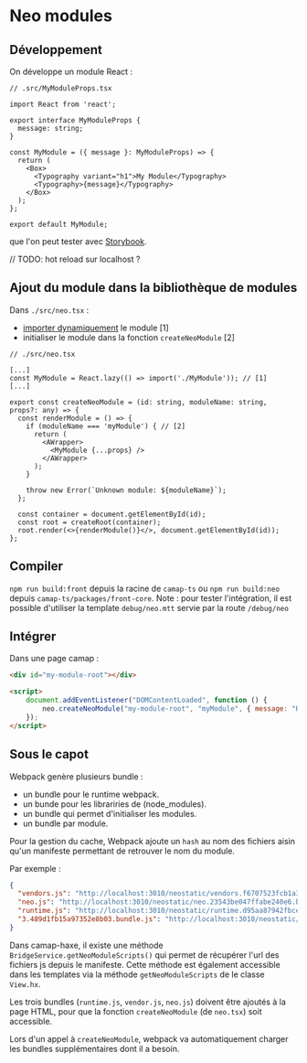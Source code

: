 # Neo modules

## Développement

On développe un module React :

```JSX
// .src/MyModuleProps.tsx

import React from 'react';

export interface MyModuleProps {
  message: string;
}

const MyModule = ({ message }: MyModuleProps) => {
  return (
    <Box>
      <Typography variant="h1">My Module</Typography>
      <Typography>{message}</Typography>
    </Box>
  );
};

export default MyModule;
```

que l'on peut tester avec [Storybook](./storybook.md).

// TODO: hot reload sur localhost ?

## Ajout du module dans la bibliothèque de modules

Dans `./src/neo.tsx` :

- [importer dynamiquement](https://fr.reactjs.org/docs/code-splitting.html) le module [1]
- initialiser le module dans la fonction `createNeoModule` [2]

```JSX
// ./src/neo.tsx

[...]
const MyModule = React.lazy(() => import('./MyModule')); // [1]
[...]

export const createNeoModule = (id: string, moduleName: string, props?: any) => {
  const renderModule = () => {
    if (moduleName === 'myModule') { // [2]
      return (
        <AWrapper>
          <MyModule {...props} />
        </AWrapper>
      );
    }

    throw new Error(`Unknown module: ${moduleName}`);
  };

  const container = document.getElementById(id);
  const root = createRoot(container);
  root.render(<>{renderModule()}</>, document.getElementById(id));
};
```

## Compiler

`npm run build:front` depuis la racine de `camap-ts` ou `npm run build:neo` depuis `camap-ts/packages/front-core`.
Note : pour tester l'intégration, il est possible d'utiliser la template `debug/neo.mtt` servie par la route `/debug/neo`

## Intégrer

Dans une page camap :

```HTML
<div id="my-module-root"></div>

<script>
    document.addEventListener("DOMContentLoaded", function () {
        neo.createNeoModule("my-module-root", "myModule", { message: "Hello world" });
    });
</script>
```

## Sous le capot

Webpack genère plusieurs bundle :

- un bundle pour le runtime webpack.
- un bunde pour les librariries de (node_modules).
- un bundle qui permet d'initialiser les modules.
- un bundle par module.

Pour la gestion du cache, Webpack ajoute un `hash` au nom des fichiers aisin qu'un manifeste permettant de retrouver le nom du module.

Par exemple :

```JSON
{
  "vendors.js": "http://localhost:3010/neostatic/vendors.f6707523fcb1a365fb97.bundle.js",
  "neo.js": "http://localhost:3010/neostatic/neo.23543be047ffabe240e6.bundle.js",
  "runtime.js": "http://localhost:3010/neostatic/runtime.d95aa87942fbce7747da.bundle.js",
  "3.489d1fb15a97352e8b03.bundle.js": "http://localhost:3010/neostatic/3.489d1fb15a97352e8b03.bundle.js"
}
```

Dans camap-haxe, il existe une méthode `BridgeService.getNeoModuleScripts()` qui permet de récupérer l'url des fichiers js depuis le manifeste.
Cette méthode est également accessible dans les templates via la méthode `getNeoModuleScripts` de le classe `View.hx`.

Les trois bundles (`runtime.js`, `vendor.js`, `neo.js`) doivent être ajoutés à la page HTML, pour que la fonction `createNeoModule` (de `neo.tsx`) soit accessible.

Lors d'un appel à `createNeoModule`, webpack va automatiquement charger les bundles supplémentaires dont il a besoin.
